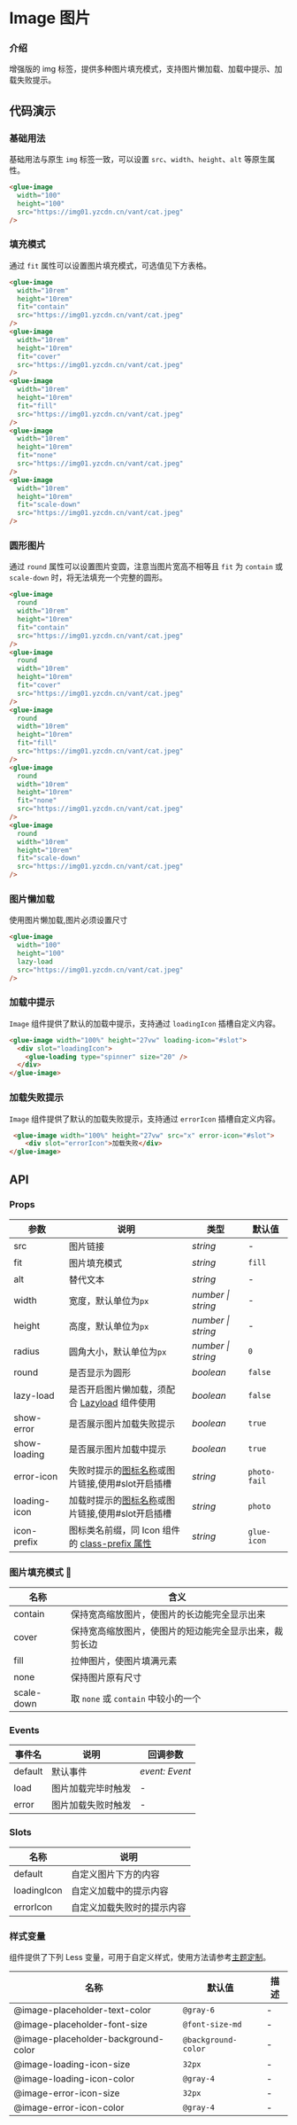 # Image 图片

### 介绍

增强版的 img 标签，提供多种图片填充模式，支持图片懒加载、加载中提示、加载失败提示。

## 代码演示

### 基础用法

基础用法与原生 `img` 标签一致，可以设置 `src`、`width`、`height`、`alt` 等原生属性。

```html
<glue-image
  width="100"
  height="100"
  src="https://img01.yzcdn.cn/vant/cat.jpeg"
/>
```

### 填充模式

通过 `fit` 属性可以设置图片填充模式，可选值见下方表格。

```html
<glue-image
  width="10rem"
  height="10rem"
  fit="contain"
  src="https://img01.yzcdn.cn/vant/cat.jpeg"
/>
<glue-image
  width="10rem"
  height="10rem"
  fit="cover"
  src="https://img01.yzcdn.cn/vant/cat.jpeg"
/>
<glue-image
  width="10rem"
  height="10rem"
  fit="fill"
  src="https://img01.yzcdn.cn/vant/cat.jpeg"
/>
<glue-image
  width="10rem"
  height="10rem"
  fit="none"
  src="https://img01.yzcdn.cn/vant/cat.jpeg"
/>
<glue-image
  width="10rem"
  height="10rem"
  fit="scale-down"
  src="https://img01.yzcdn.cn/vant/cat.jpeg"
/>
```

### 圆形图片

通过 `round` 属性可以设置图片变圆，注意当图片宽高不相等且 `fit` 为 `contain` 或 `scale-down` 时，将无法填充一个完整的圆形。

```html
<glue-image
  round
  width="10rem"
  height="10rem"
  fit="contain"
  src="https://img01.yzcdn.cn/vant/cat.jpeg"
/>
<glue-image
  round
  width="10rem"
  height="10rem"
  fit="cover"
  src="https://img01.yzcdn.cn/vant/cat.jpeg"
/>
<glue-image
  round
  width="10rem"
  height="10rem"
  fit="fill"
  src="https://img01.yzcdn.cn/vant/cat.jpeg"
/>
<glue-image
  round
  width="10rem"
  height="10rem"
  fit="none"
  src="https://img01.yzcdn.cn/vant/cat.jpeg"
/>
<glue-image
  round
  width="10rem"
  height="10rem"
  fit="scale-down"
  src="https://img01.yzcdn.cn/vant/cat.jpeg"
/>
```

### 图片懒加载

使用图片懒加载,图片必须设置尺寸

```html
<glue-image
  width="100"
  height="100"
  lazy-load
  src="https://img01.yzcdn.cn/vant/cat.jpeg"
/>
```

### 加载中提示

`Image` 组件提供了默认的加载中提示，支持通过 `loadingIcon` 插槽自定义内容。

```html
<glue-image width="100%" height="27vw" loading-icon="#slot">
  <div slot="loadingIcon">
    <glue-loading type="spinner" size="20" />
  </div>
</glue-image>
```

### 加载失败提示

`Image` 组件提供了默认的加载失败提示，支持通过 `errorIcon` 插槽自定义内容。

```html
 <glue-image width="100%" height="27vw" src="x" error-icon="#slot">
    <div slot="errorIcon">加载失败</div>
</glue-image>
```

## API

### Props

| 参数         | 说明                                                                | 类型               | 默认值       |
|--------------|-------------------------------------------------------------------|--------------------|--------------|
| src          | 图片链接                                                            | _string_           | -            |
| fit          | 图片填充模式                                                        | _string_           | `fill`       |
| alt          | 替代文本                                                            | _string_           | -            |
| width        | 宽度，默认单位为`px`                                                 | _number \| string_ | -            |
| height       | 高度，默认单位为`px`                                                 | _number \| string_ | -            |
| radius       | 圆角大小，默认单位为`px`                                             | _number \| string_ | `0`          |
| round        | 是否显示为圆形                                                      | _boolean_          | `false`      |
| lazy-load    | 是否开启图片懒加载，须配合 [Lazyload](#/zh-CN/lazyload) 组件使用     | _boolean_          | `false`      |
| show-error   | 是否展示图片加载失败提示                                            | _boolean_          | `true`       |
| show-loading | 是否展示图片加载中提示                                              | _boolean_          | `true`       |
| error-icon   | 失败时提示的[图标名称](#/zh-CN/icon)或图片链接,使用#slot开启插槽    | _string_           | `photo-fail` |
| loading-icon | 加载时提示的[图标名称](#/zh-CN/icon)或图片链接,使用#slot开启插槽    | _string_           | `photo`      |
| icon-prefix  | 图标类名前缀，同 Icon 组件的 [class-prefix 属性](#/zh-CN/icon#props) | _string_           | `glue-icon`  |

### 图片填充模式 

| 名称       | 含义                                                 |
|------------|----------------------------------------------------|
| contain    | 保持宽高缩放图片，使图片的长边能完全显示出来          |
| cover      | 保持宽高缩放图片，使图片的短边能完全显示出来，裁剪长边 |
| fill       | 拉伸图片，使图片填满元素                              |
| none       | 保持图片原有尺寸                                     |
| scale-down | 取 `none` 或 `contain` 中较小的一个                  |

### Events

| 事件名  | 说明               | 回调参数       |
|---------|------------------|----------------|
| default | 默认事件           | _event: Event_ |
| load    | 图片加载完毕时触发 | -              |
| error   | 图片加载失败时触发 | -              |

### Slots

| 名称        | 说明                       |
|-------------|--------------------------|
| default     | 自定义图片下方的内容       |
| loadingIcon | 自定义加载中的提示内容     |
| errorIcon   | 自定义加载失败时的提示内容 |

### 样式变量

组件提供了下列 Less 变量，可用于自定义样式，使用方法请参考[主题定制](#/zh-CN/theme)。

| 名称                                | 默认值              | 描述 |
|-------------------------------------|---------------------|------|
| @image-placeholder-text-color       | `@gray-6`           | -    |
| @image-placeholder-font-size        | `@font-size-md`     | -    |
| @image-placeholder-background-color | `@background-color` | -    |
| @image-loading-icon-size            | `32px`              | -    |
| @image-loading-icon-color           | `@gray-4`           | -    |
| @image-error-icon-size              | `32px`              | -    |
| @image-error-icon-color             | `@gray-4`           | -    |
